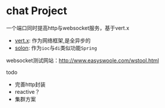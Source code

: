 # chat Project

一个端口同时提高http与websocket服务，基于vert.x

- [vert.x](https://github.com/eclipse-vertx/vert.x): 作为网络框架,是全异步的
- [solon](https://github.com/noear/solon): 作为`ioc`与`di`类似功能`Spring`

websocket测试网站：http://www.easyswoole.com/wstool.html

todo

- 完善http封装
- reactive？
- 集群方案